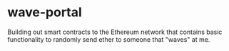 # wave-portal
Building out smart contracts to the Ethereum network that contains basic functionality to randomly send ether to someone that "waves" at me. 
